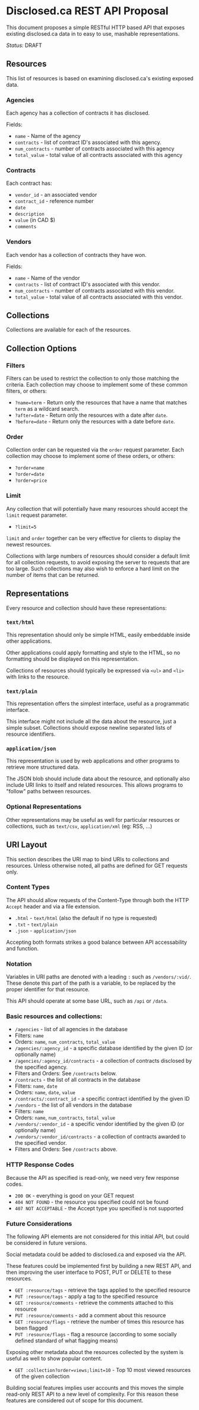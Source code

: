 # Disclosed.ca REST API Proposal

This document proposes a simple RESTful HTTP based API that exposes existing disclosed.ca data in to easy to use, mashable representations.

*Status:* DRAFT

## Resources

This list of resources is based on examining disclosed.ca's existing exposed data.

### Agencies

Each agency has a collection of contracts it has disclosed.

Fields:

- `name` - Name of the agency
- `contracts` - list of contract ID's associated with this agency.
- `num_contracts` - number of contracts associated with this agency
- `total_value` - total value of all contracts associated with this agency

### Contracts

Each contract has:

- `vendor_id` - an associated vendor
- `contract_id` - reference number
- `date`
- `description`
- `value` (in CAD $)
- `comments`

### Vendors

Each vendor has a collection of contracts they have won.

Fields:
- `name` - Name of the vendor
- `contracts` - list of contract ID's associated with this vendor.
- `num_contracts` - number of contracts associated with this vendor.
- `total_value` - total value of all contracts associated with this vendor.

## Collections

Collections are available for each of the resources.

## Collection Options

### Filters

Filters can be used to restrict the collection to only those matching the criteria.  Each collection may choose to implement some of these common filters, or others:

- `?name=term` - Return only the resources that have a name that matches `term` as a wildcard search.
- `?after=date` - Return only the resources with a date after `date`.
- `?before=date` - Return only the resources with a date before `date`.

### Order

Collection order can be requested via the `order` request parameter.  Each collection may choose to implement some of these orders, or others:

- `?order=name`
- `?order=date`
- `?order=price`

### Limit

Any collection that will potentially have many resources should accept the `limit` request parameter.

- `?limit=5`

`limit` and `order` together can be very effective for clients to display the newest resources.

Collections with large numbers of resources should consider a default limit for all collection requests, to avoid exposing the server to requests that are too large.  Such collections may also wish to enforce a hard limit on the number of items that can be returned.

## Representations

Every resource and collection should have these representations:

### `text/html`

This representation should only be simple HTML, easily embeddable inside other applications.

Other applications could apply formatting and style to the HTML, so no formatting should be displayed on this representation.

Collections of resources should typically be expressed via `<ul>` and `<li>` with links to the resource.

### `text/plain`

This representation offers the simplest interface, useful as a programmatic interface.

This interface might not include all the data about the resource, just a simple subset.  Collections should expose newline separated lists of resource identifiers.

### `application/json`

This representation is used by web applications and other programs to retrieve more structured data.

The JSON blob should include data about the resource, and optionally also include URI links to itself and related resources.  This allows programs to "follow" paths between resources.

### Optional Representations

Other representations may be useful as well for particular resources or collections, such as `text/csv`, `application/xml` (eg: RSS, ...)

## URI Layout

This section describes the URI map to bind URIs to collections and resources.  Unless otherwise noted, all paths are defined for GET requests only.

### Content Types

The API should allow requests of the Content-Type through both the HTTP `Accept` header and via a file extension.

- `.html` - `text/html` (also the default if no type is requested)
- `.txt`  - `text/plain` 
- `.json` - `application/json`

Accepting both formats strikes a good balance between API accessability and function.

### Notation

Variables in URI paths are denoted with a leading `:` such as `/vendors/:vid/`.  These denote this part of the path is a variable, to be replaced by the proper identifier for that resource.

This API should operate at some base URL, such as `/api` or `/data`.

### Basic resources and collections:

- `/agencies` - list of all agencies in the database
 - Filters: `name`
 - Orders: `name`, `num_contracts`, `total_value`
- `/agencies/:agency_id` - a specific database identified by the given ID (or optionally name)
- `/agencies/:agency_id/contracts` - a collection of contracts disclosed by the specified agency.
 - Filters and Orders: See `/contracts` below.
- `/contracts` - the list of all contracts in the database
 - Filters: `name`, `date`
 - Orders: `name`, `date`, `value`
- `/contracts/:contract_id` - a specific contract identified by the given ID
- `/vendors` - the list of all vendors in the database
 - Filters: `name`
 - Orders: `name`, `num_contracts`, `total_value`
- `/vendors/:vendor_id` - a specific vendor identified by the given ID (or optionally name)
- `/vendors/:vendor_id/contracts` - a collection of contracts awarded to the specified vendor.
 - Filters and Orders: See `/contracts` above.

### HTTP Response Codes

Because the API as specified is read-only, we need very few response codes.

- `200 OK` - everything is good on your GET request
- `404 NOT FOUND` - the resource you specified could not be found
- `407 NOT ACCEPTABLE` - the Accept type you specified is not supported

### Future Considerations

The following API elements are not considered for this initial API, but could be considered in future versions.

Social metadata could be added to disclosed.ca and exposed via the API.

These features could be implemented first by building a new REST API, and then improving the user interface to POST, PUT or DELETE to these resources.

- `GET :resource/tags` - retrieve the tags applied to the specified resource
- `PUT :resource/tags` - apply a tag to the specified resource
- `GET :resource/comments` - retrieve the comments attached to this resource
- `PUT :resource/comments` - add a comment about this resource
- `GET :resource/flags` - retrieve the number of times this resource has been flagged
- `PUT :resource/flags` - flag a resource (according to some socially defined standard of what flagging means)

Exposing other metadata about the resources collected by the system is useful as well to show popular content.

- `GET :collection?order=views;limit=10` - Top 10 most viewed resources of the given collection

Building social features implies user accounts and this moves the simple read-only REST API to a new level of complexity. For this reason these features are considered out of scope for this document.

